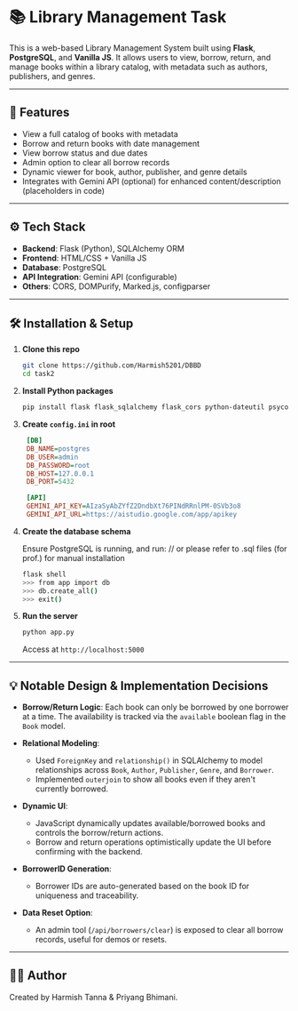 # 📚 Library Management Task

This is a web-based Library Management System built using **Flask**, **PostgreSQL**, and **Vanilla JS**. It allows users to view, borrow, return, and manage books within a library catalog, with metadata such as authors, publishers, and genres.

---

## 🚀 Features

-  View a full catalog of books with metadata
-  Borrow and return books with date management
-  View borrow status and due dates
-  Admin option to clear all borrow records
-  Dynamic viewer for book, author, publisher, and genre details
-  Integrates with Gemini API (optional) for enhanced content/description (placeholders in code)

---

## ⚙️ Tech Stack

- **Backend**: Flask (Python), SQLAlchemy ORM
- **Frontend**: HTML/CSS + Vanilla JS
- **Database**: PostgreSQL
- **API Integration**: Gemini API (configurable)
- **Others**: CORS, DOMPurify, Marked.js, configparser

---

## 🛠️ Installation & Setup

1. **Clone this repo**

   ```bash
   git clone https://github.com/Harmish5201/DBBD
   cd task2
   ```

2. **Install Python packages**

   ```bash
   pip install flask flask_sqlalchemy flask_cors python-dateutil psycopg2-binary
   ```

3. **Create `config.ini` in root**

   ```ini
    [DB]
    DB_NAME=postgres
    DB_USER=admin
    DB_PASSWORD=root
    DB_HOST=127.0.0.1
    DB_PORT=5432

    [API]
    GEMINI_API_KEY=AIzaSyAbZYfZ2DndbXt76PINdRRnlPM-0SVb3o8
    GEMINI_API_URL=https://aistudio.google.com/app/apikey
   ```

4. **Create the database schema**

   Ensure PostgreSQL is running, and run:
   // or please refer to .sql files (for prof.) for manual installation

   ```bash
   flask shell
   >>> from app import db
   >>> db.create_all()
   >>> exit()
   ```

5. **Run the server**

   ```bash
   python app.py
   ```

   Access at `http://localhost:5000`


---

## 💡 Notable Design & Implementation Decisions

- **Borrow/Return Logic**: Each book can only be borrowed by one borrower at a time. The availability is tracked via the `available` boolean flag in the `Book` model.

- **Relational Modeling**:
  - Used `ForeignKey` and `relationship()` in SQLAlchemy to model relationships across `Book`, `Author`, `Publisher`, `Genre`, and `Borrower`.
  - Implemented `outerjoin` to show all books even if they aren't currently borrowed.

- **Dynamic UI**:
  - JavaScript dynamically updates available/borrowed books and controls the borrow/return actions.
  - Borrow and return operations optimistically update the UI before confirming with the backend.

- **BorrowerID Generation**:
  - Borrower IDs are auto-generated based on the book ID for uniqueness and traceability.

- **Data Reset Option**:
  - An admin tool (`/api/borrowers/clear`) is exposed to clear all borrow records, useful for demos or resets.

---

## 🧑‍💻 Author

Created by Harmish Tanna & Priyang Bhimani.